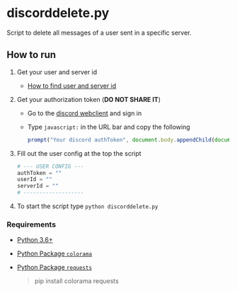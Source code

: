 # discorddelete.py

Script to delete all messages of a user sent in a specific server.

## How to run

1. Get your user and server id
    * [How to find user and server id](https://support.discordapp.com/hc/en-us/articles/206346498-Where-can-I-find-my-User-Server-Message-ID-)

2. Get your authorization token (**DO NOT SHARE IT**)
    * Go to the [discord webclient](https://discordapp.com/channels/@me) and sign in

    * Type `javascript:` in the URL bar and copy the following

        ```js
        prompt("Your discord authToken", document.body.appendChild(document.createElement`iframe`).contentWindow.localStorage.token.replace(/"/g, ""));
        ```


3. Fill out the user config at the top the script

   ```python
   # --- USER CONFIG ---
   authToken = ""
   userId = ""
   serverId = ""
   # -------------------
   ```

4. To start the script type `python discorddelete.py`

### Requirements

* [Python 3.6+](https://www.python.org/downloads/)

* [Python Package `colorama`](https://pypi.org/project/colorama/)

* [Python Package `requests`](https://pypi.org/project/requests/)

    > pip install colorama requests

